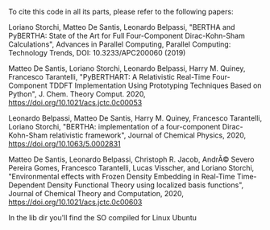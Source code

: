 To cite this code in all its parts, please refer to the following papers:

Loriano Storchi, Matteo De Santis, Leonardo Belpassi, 
"BERTHA and PyBERTHA: State of the Art for Full Four-Component Dirac-Kohn-Sham Calculations", 
Advances in Parallel Computing, Parallel Computing: Technology Trends, DOI: 10.3233/APC200060 (2019)

Matteo De Santis, Loriano Storchi, Leonardo Belpassi, Harry M. Quiney, Francesco Tarantelli,
"PyBERTHART: A Relativistic Real-Time Four-Component TDDFT Implementation Using Prototyping 
Techniques Based on Python", J. Chem. Theory Comput. 2020, 
https://doi.org/10.1021/acs.jctc.0c00053

Leonardo Belpassi, Matteo De Santis, Harry M. Quiney, Francesco Tarantelli, Loriano Storchi,
"BERTHA: implementation of a four-component Dirac-Kohn-Sham relativistic framework",
Journal of Chemical Physics, 2020, https://doi.org/10.1063/5.0002831

Matteo De Santis, Leonardo Belpassi, Christoph R. Jacob, AndrÃ© Severo Pereira Gomes, Francesco Tarantelli, Lucas Visscher, and Loriano Storchi, 
"Environmental effects with Frozen Density Embedding in Real-Time Time-Dependent Density Functional Theory using localized basis functions", 
Journal of Chemical Theory and Computation, 2020, https://doi.org/10.1021/acs.jctc.0c00603

In the lib dir you'll find the SO compiled for Linux Ubuntu 
